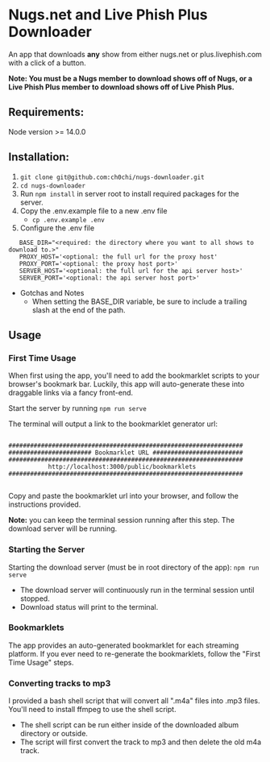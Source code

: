 


# Nugs.net and Live Phish Plus Downloader


An app that downloads **any** show from either nugs.net or plus.livephish.com with a click of a button.

**Note: You must be a Nugs member to download shows off of Nugs, or a Live Phish Plus member to download shows off of Live Phish Plus.**

## Requirements:
Node version >= 14.0.0

## Installation:

1. `git clone git@github.com:ch0chi/nugs-downloader.git`
2. `cd nugs-downloader`
3. Run `npm install` in server root to install required packages for the server.
4. Copy the .env.example file to a new .env file
    - `cp .env.example .env`
5. Configure the .env file
```
   BASE_DIR="<required: the directory where you want to all shows to download to.>"
   PROXY_HOST='<optional: the full url for the proxy host'
   PROXY_PORT='<optional: the proxy host port>'
   SERVER_HOST='<optional: the full url for the api server host>'
   SERVER_PORT='<optional: the api server host port>'
   ```
- Gotchas and Notes
    - When setting the BASE_DIR variable, be sure to include a trailing slash at the end of the path.

## Usage

### First Time Usage
When first using the app, you'll need to add the bookmarklet scripts to your browser's bookmark bar.
Luckily, this app will auto-generate these into draggable links via a fancy front-end.

Start the server by running `npm run serve`

The terminal will output a link to the bookmarklet generator url:
```

#################################################################
####################### Bookmarklet URL #########################
#################################################################
           http://localhost:3000/public/bookmarklets
#################################################################


```
Copy and paste the bookmarklet url into your browser, and follow the instructions provided.

**Note:** you can keep the terminal session running after this step. The download server will be running.


### Starting the Server
Starting the download server (must be in root directory of the app): `npm run serve`
- The download server will continuously run in the terminal session until stopped.
- Download status will print to the terminal.

### Bookmarklets
The app provides an auto-generated bookmarklet for each streaming platform.
If you ever need to re-generate the bookmarklets, follow the "First Time Usage" steps.

### Converting tracks to mp3
I provided a bash shell script that will convert all ".m4a" files into .mp3 files. You'll need to install ffmpeg to use the shell script.
- The shell script can be run either inside of the downloaded album directory or outside.
- The script will first convert the track to mp3 and then delete the old m4a track.
